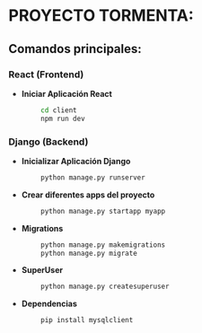 # PROYECTO TORMENTA:

## Comandos principales:

### React (Frontend)

- **Iniciar Aplicación React**
```sh
        cd client
        npm run dev
```

### Django (Backend)

- **Inicializar Aplicación Django**
```sh
        python manage.py runserver
```

- **Crear diferentes apps del proyecto**
```sh
        python manage.py startapp myapp
```

- **Migrations**
```sh
        python manage.py makemigrations
        python manage.py migrate
```

- **SuperUser**
```sh
        python manage.py createsuperuser
```

- **Dependencias**
```sh
        pip install mysqlclient
```
